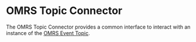 <!-- SPDX-License-Identifier: Apache-2.0 -->

# OMRS Topic Connector

The OMRS Topic Connector provides a common interface to
interact with an instance of the
[OMRS Event Topic](../../omrs-event-topic.md).
